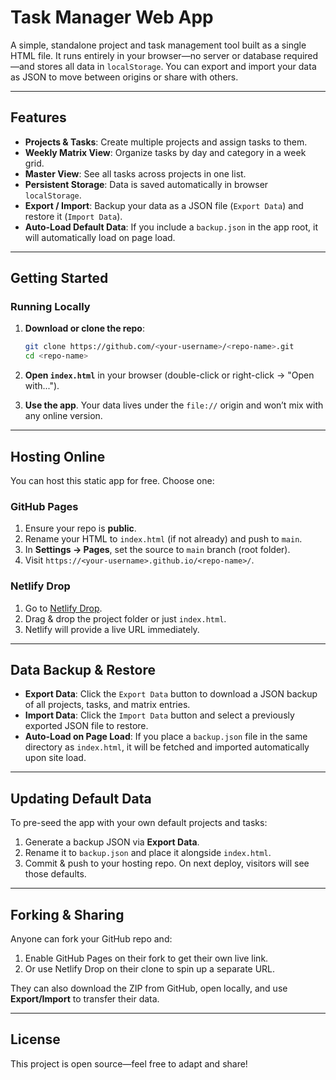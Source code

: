 # Task Manager Web App

A simple, standalone project and task management tool built as a single HTML file. It runs entirely in your browser—no server or database required—and stores all data in `localStorage`. You can export and import your data as JSON to move between origins or share with others.

---

## Features

* **Projects & Tasks**: Create multiple projects and assign tasks to them.
* **Weekly Matrix View**: Organize tasks by day and category in a week grid.
* **Master View**: See all tasks across projects in one list.
* **Persistent Storage**: Data is saved automatically in browser `localStorage`.
* **Export / Import**: Backup your data as a JSON file (`Export Data`) and restore it (`Import Data`).
* **Auto-Load Default Data**: If you include a `backup.json` in the app root, it will automatically load on page load.

---

## Getting Started

### Running Locally

1. **Download or clone the repo**:

   ```bash
   git clone https://github.com/<your-username>/<repo-name>.git
   cd <repo-name>
   ```
2. **Open `index.html`** in your browser (double-click or right-click → "Open with...").
3. **Use the app**. Your data lives under the `file://` origin and won’t mix with any online version.

---

## Hosting Online

You can host this static app for free. Choose one:

### GitHub Pages

1. Ensure your repo is **public**.
2. Rename your HTML to `index.html` (if not already) and push to `main`.
3. In **Settings → Pages**, set the source to `main` branch (root folder).
4. Visit `https://<your-username>.github.io/<repo-name>/`.

### Netlify Drop

1. Go to [Netlify Drop](https://app.netlify.com/drop).
2. Drag & drop the project folder or just `index.html`.
3. Netlify will provide a live URL immediately.

---

## Data Backup & Restore

* **Export Data**: Click the `Export Data` button to download a JSON backup of all projects, tasks, and matrix entries.
* **Import Data**: Click the `Import Data` button and select a previously exported JSON file to restore.
* **Auto-Load on Page Load**: If you place a `backup.json` file in the same directory as `index.html`, it will be fetched and imported automatically upon site load.

---

## Updating Default Data

To pre-seed the app with your own default projects and tasks:

1. Generate a backup JSON via **Export Data**.
2. Rename it to `backup.json` and place it alongside `index.html`.
3. Commit & push to your hosting repo. On next deploy, visitors will see those defaults.

---

## Forking & Sharing

Anyone can fork your GitHub repo and:

1. Enable GitHub Pages on their fork to get their own live link.
2. Or use Netlify Drop on their clone to spin up a separate URL.

They can also download the ZIP from GitHub, open locally, and use **Export/Import** to transfer their data.

---

## License

This project is open source—feel free to adapt and share!
